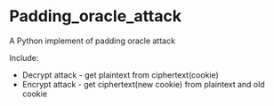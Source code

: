 # Padding_oracle_attack

A Python implement of padding oracle attack

Include:

* Decrypt attack - get plaintext from ciphertext(cookie)
* Encrypt attack - get ciphertext(new cookie) from plaintext and old cookie